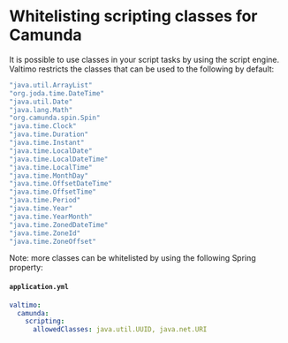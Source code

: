 # Whitelisting scripting classes for Camunda

It is possible to use classes in your script tasks by using the script engine. Valtimo restricts the classes that can
be used to the following by default:

```kotlin
"java.util.ArrayList"
"org.joda.time.DateTime"
"java.util.Date"
"java.lang.Math"
"org.camunda.spin.Spin"
"java.time.Clock"
"java.time.Duration"
"java.time.Instant"
"java.time.LocalDate"
"java.time.LocalDateTime"
"java.time.LocalTime"
"java.time.MonthDay"
"java.time.OffsetDateTime"
"java.time.OffsetTime"
"java.time.Period"
"java.time.Year"
"java.time.YearMonth"
"java.time.ZonedDateTime"
"java.time.ZoneId"
"java.time.ZoneOffset"
```

Note: more classes can be whitelisted by using the following Spring property:

#### **`application.yml`**

```yaml
valtimo:
  camunda:
    scripting:
      allowedClasses: java.util.UUID, java.net.URI
```
